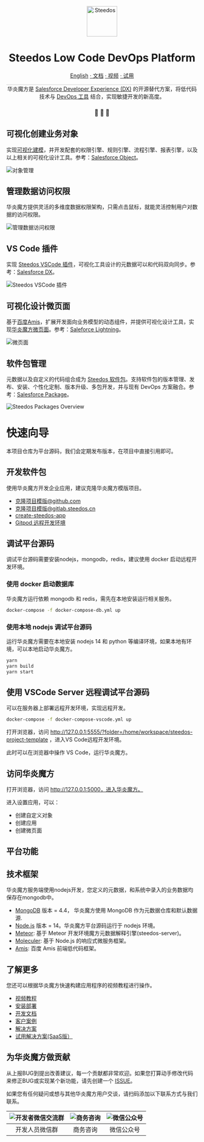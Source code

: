 <p align="center">
  <a href="https://www.steedos.cn/">
    <img alt="Steedos" src="https://steedos.github.io/assets/logo.png" width="80" />
  </a>
</p>
<h1 align="center">
  Steedos Low Code DevOps Platform
</h1>

<p align="center">
<a href="./README_en.md">English</a>
<a href="https://www.steedos.cn/docs/"> · 文档</a>
<a href="https://www.steedos.cn/videos/"> · 视频</a>
<a href="https://demo.steedos.cn"> · 试用</a>
</p>


<p align="center" style="border-top: solid 1px #cccccc">
  华炎魔方是 <a href="https://developer.salesforce.com/developer-centers/developer-experience" target="_blank">Salesforce Developer Experience (DX)</a> 的开源替代方案，将低代码技术与 <a href="https://www.steedos.cn/docs/deploy/devops"> DevOps 工具</a> 结合，实现敏捷开发的新高度。 
</p>

<h3 align="center">
 🤖 🎨 🚀
</h3>

## 可视化创建业务对象

实现[可视化建模](https://www.steedos.cn/docs/admin/object)，并开发配套的权限引擎、规则引擎、流程引擎、报表引擎，以及以上相关的可视化设计工具。参考：[Salesforce Object](https://developer.salesforce.com/docs/atlas.en-us.object_reference.meta/object_reference/sforce_api_objects_concepts.htm)。

![对象管理](https://console.steedos.cn/api/files/images/64216644671028003e75f90e)

## 管理数据访问权限

华炎魔方提供灵活的多维度数据权限架构，只需点击鼠标，就能灵活控制用户对数据的访问权限。

![管理数据访问权限](https://console.steedos.cn/api/files/images/hiRT2YQZYjKPvqL6o)

## VS Code 插件

实现 [Steedos VSCode 插件](https://www.steedos.cn/docs/developer/sync-metadata)，可视化工具设计的元数据可以和代码双向同步。参考：[Salesforce DX](https://developer.salesforce.com/developer-centers/developer-experience)。

![Steedos VSCode 插件](https://console.steedos.cn/api/files/images/6421667e671028003e75f90f)

## 可视化设计微页面

基于[百度Amis](https://aisuda.bce.baidu.com/amis/zh-CN/components)，扩展开发面向业务模型的动态组件，并提供可视化设计工具，实现[华炎魔方微页面](https://www.steedos.cn/docs/amis/start)。参考：[Saleforce Lightning](https://developer.salesforce.com/docs/component-library/documentation/en/lwc)。

![微页面](https://console.steedos.cn/api/files/images/642166bd671028003e75f910)

## 软件包管理

元数据以及自定义的代码组合成为 [Steedos 软件包](https://www.steedos.cn/docs/developer/package)。支持软件包的版本管理、发布、安装、个性化定制、版本升级、多包开发，并与现有 DevOps 方案融合。参考：[Salesforce Package](https://developer.salesforce.com/docs/atlas.en-us.sfdx_dev.meta/sfdx_dev/sfdx_dev_unlocked_pkg_whats_a_package.htm)。

![Steedos Packages Overview](./docs/diagrams/Steedos%20Metadata.drawio.svg)

# 快速向导

本项目仓库为平台源码，我们会定期发布版本，在项目中直接引用即可。

## 开发软件包

使用华炎魔方开发企业应用，建议克隆华炎魔方模版项目。

- [克隆项目模版@github.com](github.com/steedos/steedos-project-template)
- [克隆项目模版@gitlab.steedos.cn](gitlab.steedos.cn/steedos/steedos-project-template)
- [create-steedos-app]( ./create-steedos-app)
- [Gitpod 远程开发环境](./devops.mdx)

## 调试平台源码

调试平台源码需要安装nodejs，mongodb，redis，建议使用 docker 启动远程开发环境。

### 使用 docker 启动数据库

华炎魔方运行依赖 mongodb 和 redis，需先在本地安装运行相关服务。

```bash
docker-compose -f docker-compose-db.yml up
```

### 使用本地 nodejs 调试平台源码

运行华炎魔方需要在本地安装 nodejs 14 和 python 等编译环境，如果本地有环境，可以本地启动华炎魔方。

```bash
yarn
yarn build
yarn start
```

## 使用 VSCode Server 远程调试平台源码

可以在服务器上部署远程开发环境，实现远程开发。

```bash
docker-compose -f docker-compose-vscode.yml up
```

打开浏览器，访问 http://127.0.0.1:5555/?folder=/home/workspace/steedos-project-template ，进入VS Code远程开发环境。

此时可以在浏览器中操作 VS Code，运行华炎魔方。

## 访问华炎魔方

打开浏览器，访问 http://127.0.0.1:5000，进入华炎魔方。

进入设置应用，可以：
- 创建自定义对象
- 创建应用
- 创建微页面

## 平台功能

## 技术框架

华炎魔方服务端使用nodejs开发，您定义的元数据，和系统中录入的业务数据均保存在mongodb中。

- [MongoDB](https://www.mongodb.com/try/download/) 版本 = 4.4， 华炎魔方使用 MongoDB 作为元数据仓库和默认数据源.
- [Node.js](https://nodejs.org/en/download/) 版本 = 14。华炎魔方平台源码运行于 nodejs 环境。
- [Meteor](https://www.meteor.com): 基于 Meteor 开发环境魔方元数据解释引擎(steedos-server)。
- [Moleculer](https://moleculer.services/zh/): 基于 Node.js 的响应式微服务框架。
- [Amis](https://aisuda.bce.baidu.com/amis/zh-CN/components): 百度 Amis 前端低代码框架。

## 了解更多

您还可以根据华炎魔方快速构建应用程序的视频教程进行操作。

- [视频教程](https://www.steedos.cn/videos/)
- [安装部署](https://www.steedos.cn/docs/deploy/getting-started)
- [开发文档](https://www.steedos.cn/docs/developer/)
- [客户案例](https://www.steedos.cn/customer-success-stories/)
- [解决方案](https://www.steedos.cn/collections/steedos-packages)
- [试用解决方案(SaaS版）](https://demo.steedos.cn/)

## 为华炎魔方做贡献

从上报BUG到提出改善建议，每一个贡献都非常欢迎。如果您打算动手修改代码来修正BUG或实现某个新功能，请先创建一个 [ISSUE](https://github.com/steedos/steedos-platform/issues)。


如果您有任何疑问或想与其他华炎魔方用户交谈，请扫码添加以下联系方式与我们联系。

| ![开发者微信交流群](https://steedos.github.io/assets/github/platform/cn/QR_wechat_developers.jpg) | ![商务咨询](https://steedos.github.io/assets/github/platform/cn/business_consulting.jpg)        | ![微信公众号](https://steedos.github.io/assets/github/platform/cn/public_number.jpg)|
| :-----: | :-----: | :-----: |
| 开发人员微信群  | 商务咨询  | 微信公众号 |




